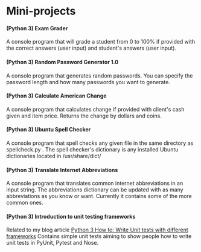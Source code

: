 # Mini-projects


#### (Python 3) Exam Grader
A console program that will grade a student from 0 to 100% if provided with the correct answers (user input) and student's answers (user input).


#### (Python 3) Random Password Generator 1.0
A console program that generates random passwords. You can specify the password length and how many passwords you want to generate.


#### (Python 3) Calculate American Change
A console program that calculates change if provided with client's cash given
and item price. Returns the change by dollars and coins.


#### (Python 3) Ubuntu Spell Checker
A console program that spell checks any given file in the same directory as spellcheck.py . The spell checker's dictionary is any installed Ubuntu dictionaries located in /usr/share/dict/


#### (Python 3) Translate Internet Abbreviations
A console program that translates common internet abbreviations in an input string. The abbreviations dictionary can be updated with as many abbreviations as you know or want. Currently it contains some of the more common ones.


#### (Python 3) Introduction to unit testing frameworks
Related to my blog article [Python 3 How to: Write Unit tests with different frameworks](http://syndbg.wordpress.com/2014/04/20/python-3-how-to-write-unit-tests-unittest-pytest-nose/)
Contains simple unit tests aiming to show people how to write unit tests in PyUnit, Pytest and Nose.